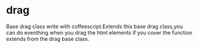 drag
====

Base drag class write with coffeescript.Extends this base drag class,you can do eventhing when you drag the html elements if you cover the function extends from the drag base class.
